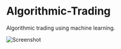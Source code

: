 # Algorithmic-Trading

Algorithmic trading using machine learning.

![Screenshot](Machine_Learning_Stock_Predictor_Results.jpg)
